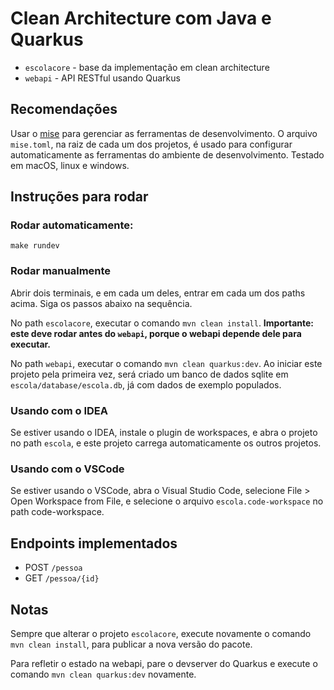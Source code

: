 
# Clean Architecture com Java e Quarkus

- `escolacore` - base da implementação em clean architecture
- `webapi` - API RESTful usando Quarkus

## Recomendações

Usar o [mise](https://mise.jdx.dev/) para gerenciar as ferramentas de desenvolvimento. O arquivo `mise.toml`, na raiz de cada um dos projetos, é usado para configurar automaticamente as ferramentas do ambiente de desenvolvimento. Testado em macOS, linux e windows.

## Instruções para rodar

### Rodar automaticamente: 

`make rundev`

### Rodar manualmente

Abrir dois terminais, e em cada um deles, entrar em cada um dos paths acima. Siga os passos abaixo na sequência.

No path `escolacore`, executar o comando `mvn clean install`. **Importante: este deve rodar antes do `webapi`, porque o webapi depende dele para executar.**

No path `webapi`, executar o comando `mvn clean quarkus:dev`. Ao iniciar este projeto pela primeira vez, será criado um banco de dados sqlite em `escola/database/escola.db`, já com dados de exemplo populados.



### Usando com o IDEA

Se estiver usando o IDEA, instale o plugin de workspaces, e abra o projeto no path `escola`, e este projeto carrega automaticamente os outros projetos.

### Usando com o VSCode

Se estiver usando o VSCode, abra o Visual Studio Code, selecione File > Open Workspace from File, e selecione o arquivo `escola.code-workspace` no path code-workspace.

## Endpoints implementados

- POST `/pessoa`
- GET `/pessoa/{id}`

## Notas

Sempre que alterar o projeto `escolacore`, execute novamente o comando `mvn clean install`, para publicar a nova versão do pacote.

Para refletir o estado na webapi, pare o devserver do Quarkus e execute o comando `mvn clean quarkus:dev` novamente.
